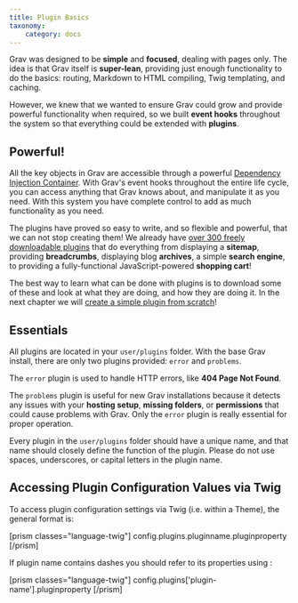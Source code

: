 ```yaml
---
title: Plugin Basics
taxonomy:
    category: docs
---
```


Grav was designed to be **simple** and **focused**, dealing with pages only.  The idea is that Grav itself is **super-lean**, providing just enough functionality to do the basics: routing, Markdown to HTML compiling, Twig templating, and caching.

However, we knew that we wanted to ensure Grav could grow and provide powerful functionality when required, so we built **event hooks** throughout the system so that everything could be extended with **plugins**.

## Powerful!

All the key objects in Grav are accessible through a powerful [Dependency Injection Container](http://en.wikipedia.org/wiki/Dependency_injection).  With Grav's event hooks throughout the entire life cycle, you can access anything that Grav knows about, and manipulate it as you need.  With this system you have complete control to add as much functionality as you need.

The plugins have proved so easy to write, and so flexible and powerful, that we can not stop creating them! We already have [over 300 freely downloadable plugins](https://getgrav.org/downloads/plugins#extras) that do everything from displaying a **sitemap**, providing **breadcrumbs**, displaying blog **archives**, a simple **search engine**, to providing a fully-functional JavaScript-powered **shopping cart**!

The best way to learn what can be done with plugins is to download some of these and look at what they are doing, and how they are doing it. In the next chapter we will [create a simple plugin from scratch](../plugin-tutorial)!

## Essentials

All plugins are located in your `user/plugins` folder.  With the base Grav install, there are only two plugins provided: `error` and `problems`.

The `error` plugin is used to handle HTTP errors, like **404 Page Not Found**.

The `problems` plugin is useful for new Grav installations because it detects any issues with your **hosting setup**, **missing folders**, or **permissions** that could cause problems with Grav.  Only the `error` plugin is really essential for proper operation.

Every plugin in the `user/plugins` folder should have a unique name, and that name should closely define the function of the plugin.  Please do not use spaces, underscores, or capital letters in the plugin name.

## Accessing Plugin Configuration Values via Twig

To access plugin configuration settings via Twig (i.e. within a Theme), the general format is:

[prism classes="language-twig"]
config.plugins.pluginname.pluginproperty
[/prism]

If plugin name contains dashes you should refer to its properties using :

[prism classes="language-twig"]
config.plugins['plugin-name'].pluginproperty
[/prism]
